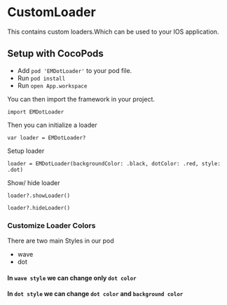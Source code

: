 # CustomLoader
This contains custom loaders.Which can be used to your IOS application.
## Setup with CocoPods
  - Add ```pod 'EMDotLoader'```  to your pod file.  
  - Run ```pod install```  
  - Run ```open App.workspace``` 
  
  You can then import the framework in your project.
  ```
  import EMDotLoader
  
  ```
  Then you can initialize a loader
```
var loader = EMDotLoader?
```

 Setup loader
```
loader = EMDotLoader(backgroundColor: .black, dotColor: .red, style: .dot)
```
 Show/ hide loader
```
loader?.showLoader()

loader?.hideLoader()
```

### Customize Loader Colors
There are two main  Styles  in our pod
  - wave
  - dot
#### In ```wave style``` we can change only ```dot color```
#### In ```dot style``` we can change ```dot color``` and ```background color```

